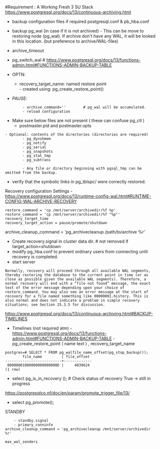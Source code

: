 #Requirement : A Working Fresh 3 SU Stack
https://www.postgresql.org/docs/13/continuous-archiving.html


- backup configuration files if required postgresql.conf & pb_hba.conf
- backup pg_wal (in case if it is not archived) 
		- This can be move to restoring node (pg_wal). If archive don't have any WAL, it will be looked in this location. (but preference to archive/WAL-files)

- archive_timeout
- pg_switch_wal	# https://www.postgresql.org/docs/13/functions-admin.html#FUNCTIONS-ADMIN-BACKUP-TABLE

- OPTN:
	- recovery_target_name:	named restore point    
			- created using: pg_create_restore_point()

- PAUSE:
```
		- archive_command='' 		# pg_wal will be accumulated.
		- reload configuration
```


- Make sure below files are not present  ( these can confuse pg_ctl )
	- postmaster.pid and postmaster.opts


```
- Optional: contents of the directories (directories are required)
		- pg_dynshmem
		- pg_notify
		- pg_serial
		- pg_snapshots
		- pg_stat_tmp
		- pg_subtrans

		- Any file or directory beginning with pgsql_tmp can be omitted from the backup.
```

- verify that the symbolic links in pg_tblspc/ were correctly restored.

Recovery configuration Settings
	- https://www.postgresql.org/docs/13/runtime-config-wal.html#RUNTIME-CONFIG-WAL-ARCHIVE-RECOVERY

```
restore_command = 'cp /mnt/server/archivedir/%f %p'
restore_command = 'cp /mnt/server/archivedir/%f "%p"'
recovery_target_time
recovery_target_action = pause/promote/shutdown
```

archive_cleanup_command = 'pg_archivecleanup /path/to/archive %r'


- Create recovery.signal in cluster data dir.    # not removed if target_action=shutdown
- modify pg_hba.conf to prevent ordinary users from connecting until recovery is completed.
- start server


```
Normally, recovery will proceed through all available WAL segments, thereby restoring the database to the current point in time (or as close as possible given the available WAL segments). Therefore, a normal recovery will end with a “file not found” message, the exact text of the error message depending upon your choice of restore_command. You may also see an error message at the start of recovery for a file named something like 00000001.history. This is also normal and does not indicate a problem in simple recovery situations; see Section 25.3.5 for discussion.
```
https://www.postgresql.org/docs/13/continuous-archiving.html#BACKUP-TIMELINES

- Timelines (not required atm) 
		- https://www.postgresql.org/docs/13/functions-admin.html#FUNCTIONS-ADMIN-BACKUP-TABLE
		- pg_create_restore_point ( name text ) , recovery_target_name


```
postgres=# SELECT * FROM pg_walfile_name_offset(pg_stop_backup());
        file_name         | file_offset
--------------------------+-------------
 00000001000000000000000D |     4039624
(1 row)
```


- select pg_is_in_recovery ();		# Check status of recovery True -> still in progress

https://postgresqlco.nf/doc/en/param/promote_trigger_file/13/
- select pg_promote();


STANDBY
```
	- standby.signal
	- primary_conninfo
archive_cleanup_command = 'pg_archivecleanup /mnt/server/archivedir %r'

max_wal_senders
```
